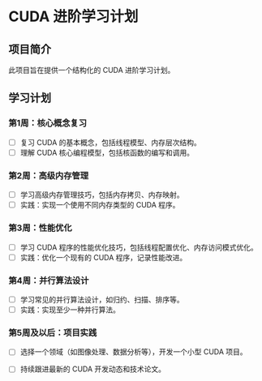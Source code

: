# CUDA 进阶学习计划

## 项目简介
此项目旨在提供一个结构化的 CUDA 进阶学习计划。

## 学习计划

### 第1周：核心概念复习
- [ ] 复习 CUDA 的基本概念，包括线程模型、内存层次结构。
- [ ] 理解 CUDA 核心编程模型，包括核函数的编写和调用。

### 第2周：高级内存管理
- [ ] 学习高级内存管理技巧，包括内存拷贝、内存映射。
- [ ] 实践：实现一个使用不同内存类型的 CUDA 程序。

### 第3周：性能优化
- [ ] 学习 CUDA 程序的性能优化技巧，包括线程配置优化、内存访问模式优化。
- [ ] 实践：优化一个现有的 CUDA 程序，记录性能改进。

### 第4周：并行算法设计
- [ ] 学习常见的并行算法设计，如归约、扫描、排序等。
- [ ] 实践：实现至少一种并行算法。

### 第5周及以后：项目实践
- [ ] 选择一个领域（如图像处理、数据分析等），开发一个小型 CUDA 项目。
- [ ] 持续跟进最新的 CUDA 开发动态和技术论文。


